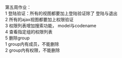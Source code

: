 第五周作业：  
1 登陆验证：所有的视图都要加上登陆验证除了 登陆与退出  
2 所有的ajax视图都要加上权限验证  
3 权限列表增加搜索功能， model与codename  
4 查看指定组的权限列表  
5 删除group  
    1 group内有成员，不能删除  
    2 group内有权限，不能删除  

